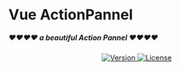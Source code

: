 # Vue ActionPannel

##### ❤❤❤❤ a beautiful Action Pannel ❤❤❤❤

<p align="center">
  <a href="https://www.npmjs.com/package/vue-action-pannel">
		<img src="https://img.shields.io/npm/v/vue-action-pannel.svg" alt="Version">
	</a>
	<!-- <img src="https://img.shields.io/badge/min+gzip-5.8_kB-blue.svg" alt="5.8 kB min+gzip"> -->
  <a href="https://github.com/a62527776a/vue-action-pannel/blob/master/LICENSE"><img
            src="https://img.shields.io/badge/license-MIT-brightgreen.svg" alt="License"></a>
  <br>
</p>

